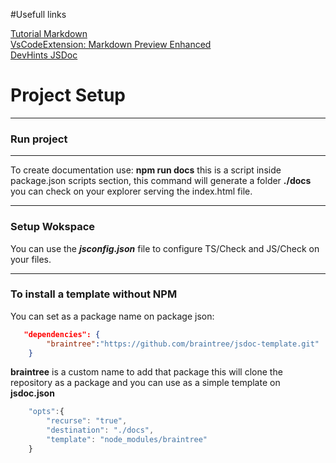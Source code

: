 #Usefull links

[Tutorial Markdown](https://tutorialmarkdown.com/sintaxis)  
[VsCodeExtension: Markdown Preview Enhanced](https://marketplace.visualstudio.com/items?itemName=shd101wyy.markdown-preview-enhanced)  
[DevHints JSDoc](https://devhints.io/jsdoc)  

# Project Setup
***
### Run project
***
To create documentation use:
__npm run docs__
this is a script inside package.json scripts section, this command will generate a folder __./docs__ you can check on your explorer serving the index.html file.
***
### Setup Wokspace
You can use the ___jsconfig.json___ file to configure TS/Check and JS/Check on your files.

***
### To install a template without NPM
You can set as a package name on package json:
``` json
   "dependencies": {
        "braintree":"https://github.com/braintree/jsdoc-template.git"
    }
```
__braintree__ is a custom name to add that package
this will clone the repository as a package and you can use as a simple template on __jsdoc.json__
```  javascript
    "opts":{
        "recurse": "true",
        "destination": "./docs",
        "template": "node_modules/braintree"
    }   
```